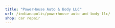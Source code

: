 ```yaml
---
title: "PowerHouse Auto & Body LLC"
url: /indianapolis/powerhouse-auto-and-body-llc/
shop: car repair
---
```

